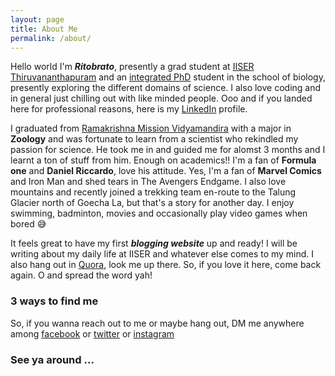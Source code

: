 ```yaml
---
layout: page
title: About Me
permalink: /about/
---
```


Hello world I'm ***Ritobrato***, presently a grad student at [IISER Thiruvananthapuram][iisertvm] and an [integrated PhD][iphd] student in the school of biology, presently exploring the different domains of science. I also love coding and in general just chilling out with like minded people. Ooo and if you landed here for professional reasons, here is my [LinkedIn][ld] profile.

I graduated from [Ramakrishna Mission Vidyamandira][rkmv] with a major in **Zoology** and was fortunate to learn from a scientist who rekindled my passion for science. He took me in and guided me for alomst 3 months and I learnt a ton of stuff from him. Enough on academics!! I'm a fan of **Formula one** and **Daniel Riccardo**, love his attitude. Yes, I'm a fan of **Marvel Comics** and Iron Man and shed tears in The Avengers Endgame. I also love mountains and recently joined a trekking team en-route to the Talung Glacier north of Goecha La, but that's a story for another day. I enjoy swimming, badminton, movies and occasionally play video games when bored 😅

It feels great to have my first ***blogging website*** up and ready! I will be writing about my daily life at IISER and whatever else comes to my mind. I also hang out in [Quora][quora], look me up there. So, if you love it here, come back again. O and spread the word yah!

### 3 ways to find me

So, if you wanna reach out to me or maybe hang out, DM me anywhere among [facebook][fb] or [twitter][tw] or [instagram][insta]

<!-- {% include images/about_img.html %} -->

### See ya around ...

[iisertvm]: https://www.iisertvm.ac.in/
[iphd]: https://www.iisertvm.ac.in/pages/iphd_programme
[rkmv]: http://vidyamandira.ac.in/
[ld]: https://www.linkedin.com/in/ritobrato-chatterjee-7424521a8/
[quora]: https://www.quora.com/profile/Ritobrato-Chatterjee
[fb]: https://www.facebook.com/ritobrato.chatterjee.1/
[tw]: https://twitter.com/Ritochatt1
[insta]: https://www.instagram.com/ritobratochatterjee/
